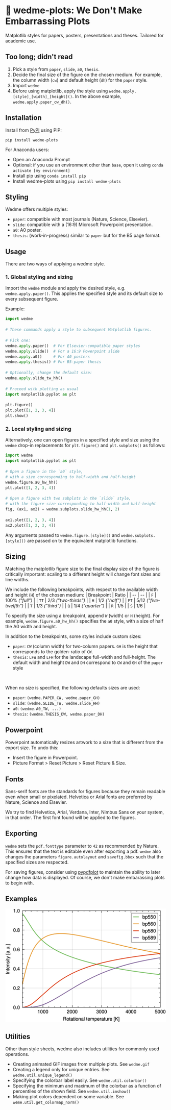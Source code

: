 # 👗 wedme-plots: We Don't Make Embarrassing Plots

Matplotlib styles for papers, posters, presentations and theses. Tailored for academic use.

## Too long; didn't read
1. Pick a style from `paper`, `slide`, `a0`, `thesis`.
2. Decide the final size of the figure on the chosen medium. 
For example, the column width (`cw`) and default height (`dh`) for the `paper` style.
3. Import `wedme`
4. Before using matplotlib, apply the style using `wedme.apply.[style]_[width]_[height]()`. In the above example, `wedme.apply.paper_cw_dh()`.


## Installation
Install from [PyPI](https://pypi.org/project/wedme-plots/) using PIP:
```
pip install wedme-plots
```

For Anaconda users:
- Open an Anaconda Prompt
- Optional: if you use an environment other than `base`, open it using `conda activate [my environment]`
- Install pip using `conda install pip`
- Install wedme-plots using `pip install wedme-plots`

## Styling
Wedme offers multiple styles:
- `paper`: compatible with most journals (Nature, Science, Elsevier). 
- `slide`: compatible with a (16:9) Microsoft Powerpoint presentation. 
- `a0`: A0 poster.
- `thesis`: (work-in-progress) similar to `paper` but for the B5 page format.

## Usage
There are two ways of applying a wedme style. 

### 1. Global styling and sizing

Import the `wedme` module and apply the desired style, e.g. `wedme.apply.paper()`. 
This applies the specified style and its default size to every subsequent figure.

Example:
```python
import wedme

# These commands apply a style to subsequent Matplotlib figures.

# Pick one:
wedme.apply.paper()  # For Elsevier-compatible paper styles
wedme.apply.slide()  # For a 16:9 Powerpoint slide
wedme.apply.a0()     # For A0 posters
wedme.apply.thesis() # For B5-paper thesis

# Optionally, change the default size:
wedme.apply.slide_tw_hh()

# Proceed with plotting as usual
import matplotlib.pyplot as plt

plt.figure()
plt.plot([1, 2, 3, 4])
plt.show()
```

### 2. Local styling and sizing

Alternatively, one can open figures in a specified style and size using the `wedme` drop-in replacements for `plt.figure()` and `plt.subplots()` as follows:

```python
import wedme
import matplotlib.pyplot as plt

# Open a figure in the `a0` style, 
# with a size corresponding to half-width and half-height
wedme.figure.a0_hw_hh()
plt.plot([1, 2, 3, 4])

# Open a figure with two subplots in the `slide` style,
# with the figure size corresponding to half-width and half-height
fig, (ax1, ax2) = wedme.subplots.slide_hw_hh(1, 2)

ax1.plot([1, 2, 3, 4])
ax2.plot([1, 2, 3, 4])
```

Any arguments passed to `wedme.figure.[style]()` and `wedme.subplots.[style]()` are passed on to the equivalent matplotlib functions.

## Sizing
Matching the matplotlib figure size to the final display size of the figure is critically important: scaling to a different height will change font sizes and line widths.

We include the following breakpoints, with respect to the available width and height (`H`) of the chosen medium:
| Breakpoint | Ratio |
| -- | -- |
| `F` | 100% _("full")_ |
| `TT` | 2/3 _("two-thirds")_ |
| `H` | 1/2 _("half")_ |
| `FT` | 5/12 _("five-twelfth")_ |
| `T` | 1/3 _("third")_ |
| `Q` | 1/4 _("quarter")_ |
| `R` | 1/5 |
| `S` | 1/6 |

To specify the size using a breakpoint, append `W` (width) or `H` (height). For example, `wedme.figure.a0_hw_hh()` specifies the `a0` style, with a size of half the A0 width and height.

In addition to the breakpoints, some styles include custom sizes:
- `paper`: `CW` (column width) for two-column papers. `GH` is the height that corresponds to the golden-ratio of `CW`.
- `thesis`: `LFW` and `LFH` for the landscape full-width and full-height.
The default width and height `DW` and `DH` correspond to `CW` and `GH` of the `paper` style

</br>

When no size is specified, the following defaults sizes are used:
- `paper`: `(wedme.PAPER_CW, wedme.paper_GH)`
- `slide`: `(wedme.SLIDE_TW, wedme.slide_HH)`
- `a0`:  `(wedme.A0_TW, ...)`
- `thesis`: `(wedme.THESIS_DW, wedme.paper_DH)`


## Powerpoint
Powerpoint automatically resizes artwork to a size that is different from the export size. To undo this:
- Insert the figure in Powerpoint.
- Picture Format > Reset Picture > Reset Picture & Size.

## Fonts
Sans-serif fonts are the standards for figures because they remain readable even when small or pixelated. Helvetica or Arial fonts are preferred by Nature, Science and Elsevier. 

We try to find Helvetica, Arial, Verdana, Inter, Nimbus Sans on your system, in that order. The first font found will be applied to the figures.

## Exporting
`wedme` sets the `pdf.fonttype` parameter to `42` as recommended by Nature. This ensures that the text is editable even after exporting a pdf. `wedme` also changes the parameters `figure.autolayout` and `savefig.bbox` such that the specified sizes are respected.

For saving figures, consider using [pypdfplot](https://github.com/dcmvdbekerom/pypdfplot) to maintain the ability to later change how data is displayed. Of course, we don't make embarassing plots to begin with.

## Examples
<img src="https://github.com/mruijzendaal/wedme-plots/blob/main/img/calibration_curve_rot.png?raw=true" width="512">

## Utilities
Other than style sheets, wedme also includes utilities for commonly used operations.
- Creating animated GIF images from multiple plots. See `wedme.gif`
- Creating a legend only for unique entries. See `wedme.util.unique_legend()`
- Specifying the colorbar label easily. See `wedme.util.colorbar()`
- Specifying the minimum and maximum of the colorbar as a function of percentiles of the shown field. See `wedme.util.imshow()`
- Making plot colors dependent on some variable. See `weme.util.get_colormap_norm()`